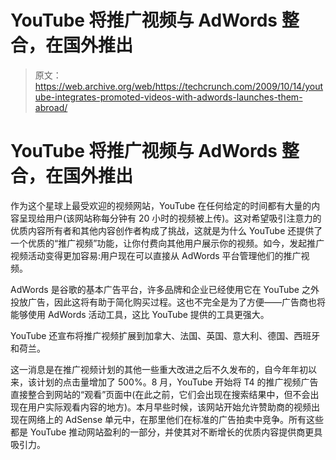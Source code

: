 # YouTube 将推广视频与 AdWords 整合，在国外推出

> 原文：<https://web.archive.org/web/https://techcrunch.com/2009/10/14/youtube-integrates-promoted-videos-with-adwords-launches-them-abroad/>

# YouTube 将推广视频与 AdWords 整合，在国外推出

作为这个星球上最受欢迎的视频网站，YouTube 在任何给定的时间都有大量的内容呈现给用户(该网站称每分钟有 20 小时的视频被上传)。这对希望吸引注意力的优质内容所有者和其他内容创作者构成了挑战，这就是为什么 YouTube 还提供了一个优质的“推广视频”功能，让你付费向其他用户展示你的视频。如今，发起推广视频活动变得更加容易:用户现在可以直接从 AdWords 平台管理他们的推广视频。

AdWords 是谷歌的基本广告平台，许多品牌和企业已经使用它在 YouTube 之外投放广告，因此这将有助于简化购买过程。这也不完全是为了方便——广告商也将能够使用 AdWords 活动工具，这比 YouTube 提供的工具更强大。

YouTube 还宣布将推广视频扩展到加拿大、法国、英国、意大利、德国、西班牙和荷兰。

这一消息是在推广视频计划的其他一些重大改进之后不久发布的，自今年年初以来，该计划的点击量增加了 500%。8 月，YouTube 开始将 T4 的推广视频广告直接整合到网站的“观看”页面中(在此之前，它们会出现在搜索结果中，但不会出现在用户实际观看内容的地方)。本月早些时候，该网站开始允许赞助商的视频出现在网络上的 AdSense 单元中，在那里他们在标准的广告拍卖中竞争。所有这些都是 YouTube 推动网站盈利的一部分，并使其对不断增长的优质内容提供商更具吸引力。